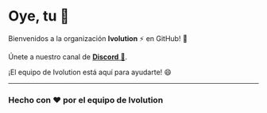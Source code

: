 # Oye, tu 🫵

Bienvenidos a la organización **Ivolution** ⚡ en GitHub! 🎉 

Únete a nuestro canal de [**Discord** 🤖](https://discord.gg/rEkKuJCHHG).

¡El equipo de Ivolution está aquí para ayudarte! 😄

---

### Hecho con ❤️ por el equipo de Ivolution
